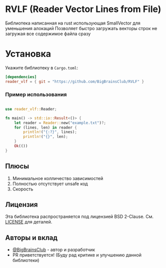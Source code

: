 # RVLF (Reader Vector Lines from File)

Библиотека написанная на rust использующая SmallVector для уменьшения алокаций
Позволяет быстро загружать векторы строк не загружая все содержимое файла сразу

# Установка

Укажите библиотеку в `Cargo.toml`:
```toml
[dependencies]
reader_vlf = { git = "https://github.com/BigBrainsClub/RVLF" }
```

### **Пример использования**
```rust

use reader_vlf::Reader;

fn main() -> std::io::Result<()> {
    let reader = Reader::new("example.txt")?;
    for (lines, len) in reader {
        println!("{:?}", lines);
        println!("{}", len);
    }
    Ok(())
}
```

## Плюсы
1) Минимальное колличество зависимостей
2) Полностью отсутствует unsafe код
3) Скорость

## Лицензия
Эта библиотека распространяется под лицензией BSD 2-Clause. См. [LICENSE](LICENSE) для деталей.

## Авторы и вклад
 - [@BigBrainsClub](https://github.com/BigBrainsClub) - автор и разработчик
 - PR приветствуется! (Буду рад критике и улучшению данной библиотеки)
